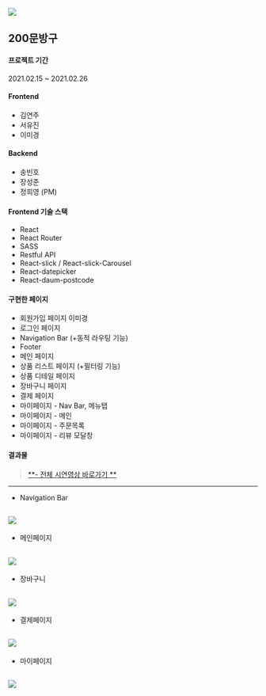 ![](https://media.vlpt.us/images/sayxyoung/post/6b83cd36-6867-451e-87c5-2d02129570e9/%EC%8A%A4%ED%81%AC%EB%A6%B0%EC%83%B7%202021-02-28%20%EC%98%A4%ED%9B%84%2011.18.55.png)
## 200문방구
#### 프로젝트 기간
2021.02.15 ~ 2021.02.26

#### Frontend
- 김연주
- 서유진
- 이미경

#### Backend
- 송빈호
- 장성준
- 정희영 (PM)

#### Frontend 기술 스택
- React
- React Router
- SASS
- Restful API
- React-slick / React-slick-Carousel
- React-datepicker
- React-daum-postcode

#### 구현한 페이지
- 회원가입 페이지  이미경
- 로그인 페이지
- Navigation Bar (+동적 라우팅 기능)
- Footer
- 메인 페이지
- 상품 리스트 페이지 (+필터링 기능)
- 상품 디테일 페이지
- 장바구니 페이지
- 결제 페이지
- 마이페이지 - Nav Bar, 메뉴탭
- 마이페이지 - 메인
- 마이페이지 - 주문목록
- 마이페이지 - 리뷰 모달창 

#### 결과물 
> [**- 전체 시연영상 바로가기 **](https://www.youtube.com/watch?v=OLsMR11oai8&feature=youtu.be&ab_channel=YOUNG)
--------------

- Navigation Bar 

![](https://images.velog.io/images/hi-yjs/post/27f8a1d0-8311-41de-8af1-c075847abee0/finalNav.gif)
--------------

- 메인페이지 

![](https://images.velog.io/images/hi-yjs/post/e417f244-c140-48d3-af67-e74bd01dc52c/finalmain.gif)
--------------

- 장바구니 

![](https://images.velog.io/images/hi-yjs/post/928431f3-202b-4896-b988-12f96dad079d/finalcart.gif)
--------------

- 결제페이지 

![](https://images.velog.io/images/hi-yjs/post/12fe29f8-f004-49fb-944f-367c5e1ee41e/finalpayment.gif)
--------------

- 마이페이지

![](https://images.velog.io/images/hi-yjs/post/02485260-47ad-4f53-97ff-92d1bd9b45f3/finalmypage.gif)
--------------
